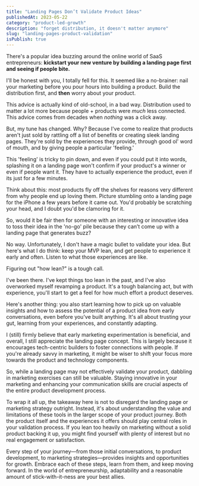 ```yaml
---
title: "Landing Pages Don’t Validate Product Ideas"
publishedAt: 2023-05-22
category: "product-led-growth"
description: "forget distribution, it doesn't matter anymore"
slug: "landing-pages-product-validation"
isPublish: true
---
```


There's a popular idea buzzing around the online world of SaaS entrepreneurs: **kickstart your new venture by building a landing page first and seeing if people bite.**

I'll be honest with you, I totally fell for this. It seemed like a no-brainer: nail your marketing before you pour hours into building a product. Build the distribution first, and **then** worry about your product.

This advice is actually kind of old-school, in a bad way. Distribution used to matter a lot more because people + products were _much_ less connected. This advice comes from decades when _nothing_ was a click away.

But, my tune has changed. Why? Because I've come to realize that products aren't just sold by rattling off a list of benefits or creating sleek landing pages. They're sold by the experiences they provide, through good ol' word of mouth, and by giving people a particular 'feeling.'

This 'feeling' is tricky to pin down, and even if you could put it into words, splashing it on a landing page won't confirm if your product's a winner or even if people want it. They have to actually experience the product, even if its just for a few minutes.

Think about this: most products fly off the shelves for reasons very different from why people end up loving them. Picture stumbling onto a landing page for the iPhone a few years before it came out. You'd probably be scratching your head, and I doubt you'd be clamoring for it.

So, would it be fair then for someone with an interesting or innovative idea to toss their idea in the 'no-go' pile because they can’t come up with a landing page that generates buzz?

No way. Unfortunately, I don't have a magic bullet to validate your idea. But here's what I do think: keep your MVP lean, and get people to experience it early and often. Listen to what those experiences are like.

Figuring out "how lean?" is a tough call.

I've been there. I've kept things too lean in the past, and I've also overworked myself revamping a product. It's a tough balancing act, but with experience, you'll start to get a feel for how much effort a product deserves.

Here's another thing: you also start learning how to pick up on valuable insights and how to assess the potential of a product idea from early conversations, even before you've built anything. It's all about trusting your gut, learning from your experiences, and constantly adapting.

I (still) firmly believe that early marketing experimentation is beneficial, and overall, I still appreciate the landing page concept. This is largely because it encourages tech-centric builders to foster connections with people. If you're already savvy in marketing, it might be wiser to shift your focus more towards the product and technology components.

So, while a landing page may not effectively validate your product, dabbling in marketing exercises can still be valuable. Staying innovative in your marketing and enhancing your communication skills are crucial aspects of the entire product development process.

To wrap it all up, the takeaway here is not to disregard the landing page or marketing strategy outright. Instead, it's about understanding the value and limitations of these tools in the larger scope of your product journey. Both the product itself and the experiences it offers should play central roles in your validation process. If you lean too heavily on marketing without a solid product backing it up, you might find yourself with plenty of interest but no real engagement or satisfaction.

Every step of your journey—from those initial conversations, to product development, to marketing strategies—provides insights and opportunities for growth. Embrace each of these steps, learn from them, and keep moving forward. In the world of entrepreneurship, adaptability and a reasonable amount of stick-with-it-ness are your best allies.